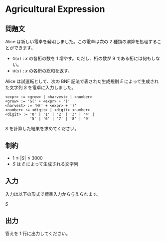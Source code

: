 # Agricultural Expression

## 問題文

Alice は新しい電卓を発明しました。この電卓は次の $2$ 種類の演算を処理することができます。

- `G(x)` : $x$ の各桁の数を $1$ 増やす。ただし、桁の数が $9$ である桁には何もしない。
- `H(x)` : $x$ の各桁の総和を返す。

Alice は試運転として、次の BNF 記法で表された生成規則 $E$ によって生成された文字列 $S$ を電卓に入力しました。

```
<expr> := <grow> | <harvest> | <number>
<grow> := 'G(' + <expr> + ')'
<harvest> := 'H(' + <expr> + ')'
<number> := <digit> | <digit> <number>
<digit> := '0' | '1' | '2' | '3' | '4' |
           '5' | '6' | '7' | '8' | '9'
```

$S$ を計算した結果を求めてください。

## 制約

- $1 \le |S| \le 3000$
- $S$ は $E$ によって生成される文字列

## 入力

入力は以下の形式で標準入力から与えられます。

<div class="code-math">

$S$

</div>

## 出力

答えを $1$ 行に出力してください。